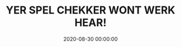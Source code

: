 ---
_schema: default
title: YER SPEL CHEKKER WONT WERK HEAR!
link: https://www.geocaching.com/geocache/GC8X21K
owner: Gilwell1
date: 2020-08-30 00:00:00
log_type: Note
display_coords: N 41° 27.229' W 074° 29.072'
latitude: '41.453816'
longitude: '-74.484533'
first_stage: false
bogus: true
zhanna_log: >-
  I really like these kinds of puzzles\! Rich in NEPA and I solved the puzzle
  and the solution checker gave us the green light. I doubt we’ll be visiting
  the area anytime soon, and I realize the cache might be gone by then anyway,
  but we’ll put it on our watchlist and if we have the opportunity we’ll stop
  and search for the cache. Thanks for a fun challenge\! P.S. OK, National
  Spelling Bee, here we come\!
rich_log:
post_id: 12504
---